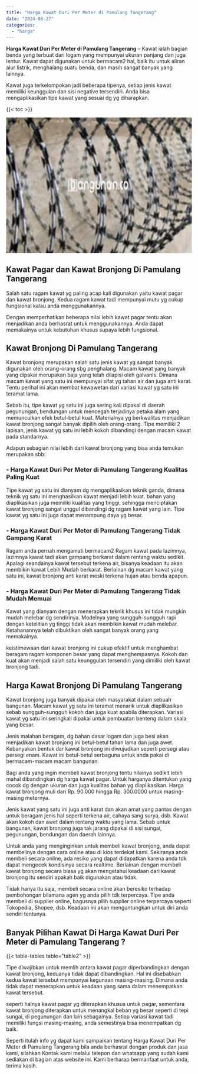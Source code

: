 ```yaml
---
title: "Harga Kawat Duri Per Meter di Pamulang Tangerang"
date: "2024-08-27"
categories: 
  - "harga"
---
```


**Harga Kawat Duri Per Meter di Pamulang Tangerang** – Kawat ialah bagian benda yang terbuat dari logam yang mempunyai ukuran panjang dan juga lentur. Kawat dapat digunakan untuk bermacam2 hal, baik itu untuk aliran alur listrik, menghalang suatu benda, dan masih sangat banyak yang lainnya.

Kawat juga terkelompokan jadi beberapa tipenya, setiap jenis kawat memiliki keunggulan dan sisi negative tersendiri. Anda bisa mengaplikasikan tipe kawat yang sesuai dg yg diharapkan.

{{< toc >}}

![Harga Kawat Duri Per Meter di Pamulang Tangerang](/images/jual-kawat-murah32.png)

## Kawat Pagar dan Kawat Bronjong Di Pamulang Tangerang

Salah satu ragam kawat yg paling acap kali digunakan yaitu kawat pagar dan kawat bronjong. Kedua ragam kawat tadi mempunyai mutu yg cukup fungsional kalau anda menggunakannya.

Dengan memperhatikan beberapa nilai lebih kawat pagar tentu akan menjadikan anda berhasrat untuk menggunakannya. Anda dapat memakainya untuk kebutuhan khusus supaya lebih fungsional.

## Kawat Bronjong Di Pamulang Tangerang

Kawat bronjong merupakan salah satu jenis kawat yg sangat banyak digunakan oleh orang-orang sbg penghalang. Macam kawat yang banyak yang dipakai merupakan baja yang telah dilapisi oleh galvanis. Dimana macam kawat yang satu ini mempunyai sifat yg tahan air dan juga anti karat. Tentu perihal ini akan membat kewawetan dari variasi kawat yg satu ini teramat lama.

Sebab itu, tipe kawat yg satu ini juga sering kali dipakai di daerah pegunungan, bendungan untuk mencegah terjadinya petaka alam yang memunculkan efek betul-betul kuat. Materialnya yg berkwalitas menjadikan kawat bronjong sangat banyak dipilih oleh orang-orang. Tipe memiliki 2 lapisan, jenis kawat yg satu ini lebih kokoh dibandingi dengan macam kawat pada standarnya.

Adapun sebagian nilai lebih dari kawat bronjong yang bisa anda temukan merupakan sbb:

### \- Harga Kawat Duri Per Meter di Pamulang Tangerang Kualitas Paling Kuat

Tipe kawat yg satu ini dianyam dg mengaplikasikan teknik ganda, dimana teknik yg satu ini menghasilkan kawat menjadi lebih kuat. bahan yang diaplikasikan juga memiliki kualitas yang tinggi, sehingga menciptakan kawat bronjong sangat unggul dibandingi dg ragam kawat yang lain. Tipe kawat yg satu ini juga dapat menampung daya yg besar.

### \- Harga Kawat Duri Per Meter di Pamulang Tangerang Tidak Gampang Karat

Ragam anda pernah mengamati bermacam2 Ragam kawat pada lazimnya, lazimnya kawat tadi akan gampang berkarat dalam rentang waktu sedikit. Apalagi seandainya kawat tersebut terkena air, bisanya keadaan itu akan membikin kawat Lebih Mudah berkarat. Berlainan dg macam kawat yang satu ini, kawat bronjong anti karat meski terkena hujan atau benda apapun.

### \- Harga Kawat Duri Per Meter di Pamulang Tangerang Tidak Mudah Memuai

Kawat yang dianyam dengan menerapkan teknik khusus ini tidak mungkin mudah melebar dg sendirinya. Modelnya yang sungguh-sungguh rapi dengan ketelitian yg tinggi tidak akan membikin kawat mudah melebar. Ketahanannya telah dibuktikan oleh sangat banyak orang yang memakainya.

keistimewaan dari kawat bronjong ini cukup efektif untuk menghambat beragam ragam komponen besar yang dapat menghempasnya. Kokoh dan kuat akan menjadi salah satu keunggulan tersendiri yang dimiliki oleh kawat bronjong tadi.

## Harga Kawat Bronjong Di Pamulang Tangerang

Kawat bronjong juga banyak dipakai oleh masyarakat dalam sebuah bangunan. Macam kawat yg satu ini teramat menarik untuk diaplikasikan sebab sungguh-sungguh kokoh dan juga kuat apabila diterapkan. Variasi kawat yg satu ini seringkali dipakai untuk pembuatan benteng dalam skala yang besar.

Jenis malahan beragam, dg bahan dasar logam dan juga besi akan menjadikan kawat bronjong ini betul-betul tahan lama dan juga awet. Kebanyakan bentuk dar kawat bronjong ini diwujudkan seperti persegi atau persegi enam. Kawat ini betul-betul serbaguna untuk anda pakai di bermacam-macam macam bangunan.

Bagi anda yang ingin membeli kawat bronjong tentu nilainya sedikit lebih mahal dibandingkan dg harga kawat pagar. Untuk harganya ditentukan yang cocok dg dengan ukuran dan juga kualitas bahan yg diaplikasikan. Harga kawat bronjong muli dari Rp. 90.000 hingga Rp. 300.0000 untuk masing-masing meternya.

Jenis kawat yang satu ini juga anti karat dan akan amat yang pantas dengan untuk beragam jenis hal seperti terkena air, cahaya sang surya, dsb. Kawat akan kokoh dan awet dalam rentang waktu yang lama. Sebab untuk bangunan, kawat bronjong juga tak jarang dipakai di sisi sungai, pegunungan, bendungan dan daerah lainnya.

Untuk anda yang menginginkan untuk membeli kawat bronjong, anda dapat membelinya dengan cara online atau di kios terdekat kami. Sekiranya anda membeli secara online, ada resiko yang dapat didapatkan karena anda tdk dapat mengecek kondisinya secara realtime. Berlainan dengan membeli kawat bronjong secara biasa yg akan mengetahui keadaan dari kawat bronjong itu sendiri apakah baik digunakan atau tidak.

Tidak hanya itu saja, membeli secara online akan beresiko terhadap pembohongan bilamana agen yg anda pilih tdk terpercaya. Tipe anda membeli di supplier online, bagusnya pilih supplier online terpercaya seperti Tokopedia, Shopee, dsb. Keadaan ini akan menguntungkan untuk diri anda sendiri tentunya.

## Banyak Pilihan Kawat Di Harga Kawat Duri Per Meter di Pamulang Tangerang ?

{{< table-tables table="table2" >}}

Tipe diwajibkan untuk memlih antara kawat pagar diperbandingkan dengan kawat bronjong, keduanya tidak dapat dibandingkan. Hal ini disebabkan kedua kawat tersebut mempunyai kegunaan masing-masing. Dimana anda tidak dapat menerapkan untuk keadaan yang sama dalam menempatkan kawat tersebut.

seperti halnya kawat pagar yg diterapkan khusus untuk pagar, sementara kawat bronjong diterapkan untuk menangkal beban yg besar seperti di tepi sungai, di pegunungan dan lain sebagainya. Setiap variasi kawat tadi memiliki fungsi masing-masing, anda semestinya bisa menempatkan dg baik.

Seperti itulah info yg dapat kami sampaikan tentang Harga Kawat Duri Per Meter di Pamulang Tangerang bila anda berhasrat dengan produk dan jasa kami, silahkan Kontak kami melalui telepon dan whatsapp yang sudah kami sediakan di bagian atas website ini. Kami berharap bermanfaat untuk anda, terima kasih.
